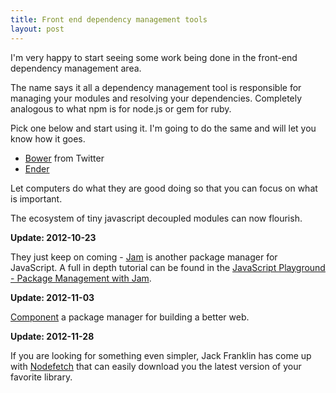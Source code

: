 ```yaml
---
title: Front end dependency management tools 
layout: post
---
```


I'm very happy to start seeing some work being done in the front-end dependency management area.

The name says it all a dependency management tool is responsible for managing your modules and resolving your dependencies. Completely analogous to what npm is for node.js or gem for ruby.

Pick one below and start using it. I'm going to do the same and will let you know how it goes.

- [Bower](http://twitter.github.com/bower/) from Twitter
- [Ender](http://ender.no.de/)

Let computers do what they are good doing so that you can focus on what is important.

The ecosystem of tiny javascript decoupled modules can now flourish.

**Update: 2012-10-23**

They just keep on coming - [Jam](http://jamjs.org/) is another package manager for JavaScript. A full in depth tutorial can be found in the [JavaScript Playground - Package Management with Jam](http://javascriptplayground.com/blog/2012/07/package-management-with-jam-js).

**Update: 2012-11-03**

[Component](https://github.com/component/component) a package manager for building a better web.

**Update: 2012-11-28**

If you are looking for something even simpler, Jack Franklin has come up with [Nodefetch](https://github.com/jackfranklin/nodefetch) that can easily download you the latest version of your favorite library.

